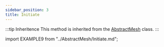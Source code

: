 ```yaml
---
sidebar_position: 3
title: Initiate
---
```


:::tip Inheritence
This method is inherited from the [AbstractMesh](../AbstractMesh/AbstractMesh_.md) class.
:::

import EXAMPLE9 from "../AbstractMesh/Initiate.md";

<EXAMPLE9 />
